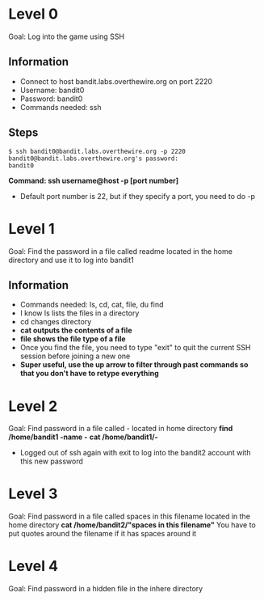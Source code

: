 # Level 0
Goal: Log into the game using SSH
## Information
* Connect to host bandit.labs.overthewire.org on port 2220
* Username: bandit0
* Password: bandit0
* Commands needed: ssh
## Steps
```
$ ssh bandit0@bandit.labs.overthewire.org -p 2220
bandit0@bandit.labs.overthewire.org's password:
bandit0
```
**Command: ssh username@host -p [port number]**
* Default port number is 22, but if they specify a port, you need to do -p
# Level 1
Goal: Find the password in a file called readme located in the home directory and use it to log into bandit1
## Information
* Commands needed: ls, cd, cat, file, du find
* I know ls lists the files in a directory
* cd changes directory
* **cat outputs the contents of a file**
* **file shows the file type of a file**
* Once you find the file, you need to type "exit" to quit the current SSH session before joining a new one
* **Super useful, use the up arrow to filter through past commands so that you don't have to retype everything**
# Level 2
Goal: Find password in a file called - located in home directory
**find /home/bandit1 -name -**
**cat /home/bandit1/-**
* Logged out of ssh again with exit to log into the bandit2 account with this new password
# Level 3
Goal: Find password in a file called spaces in this filename located in the home directory
**cat /home/bandit2/"spaces in this filename"**
You have to put quotes around the filename if it has spaces around it
# Level 4
Goal: Find password in a hidden file in the inhere directory
